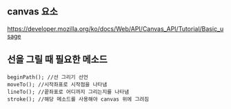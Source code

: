## canvas 요소

https://developer.mozilla.org/ko/docs/Web/API/Canvas_API/Tutorial/Basic_usage

## 선을 그릴 때 필요한 메소드

```
beginPath(); //선 그리기 선언
moveTo(); //시작좌표로 시작점을 나타냄
lineTo(); //끝좌표로 어디까지 그리는지를 나타냄
stroke(); //해당 메소드를 사용해야 canvas 위에 그려짐
```
